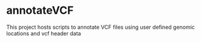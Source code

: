 # annotateVCF

This project hosts scripts to annotate VCF files using user defined genomic locations and vcf header data